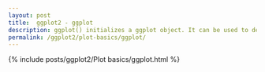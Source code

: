 ```yaml
---
layout: post
title:  ggplot2 - ggplot
description: ggplot() initializes a ggplot object. It can be used to declare the input data frame for a graphic and to specify the set of plot aesthetics.
permalink: /ggplot2/plot-basics/ggplot/
---
```


{% include posts/ggplot2/Plot basics/ggplot.html %}
